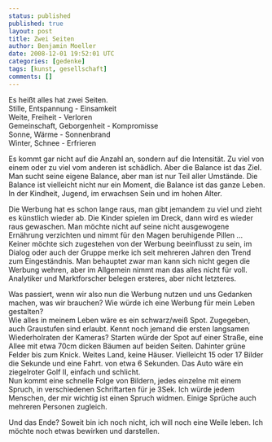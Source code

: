 ```yaml
---
status: published
published: true
layout: post
title: Zwei Seiten
author: Benjamin Moeller
date: 2008-12-01 19:52:01 UTC
categories: [gedenke]
tags: [kunst, gesellschaft]
comments: []
---
```


Es heißt alles hat zwei Seiten.  
Stille, Entspannung - Einsamkeit  
Weite, Freiheit - Verloren  
Gemeinschaft, Geborgenheit - Kompromisse  
Sonne, Wärme - Sonnenbrand  
Winter, Schnee - Erfrieren  

Es kommt gar nicht auf die Anzahl an, sondern auf die Intensität. Zu viel von einem oder zu viel vom anderen ist schädlich. Aber die Balance ist das Ziel. Man sucht seine eigene Balance, aber man ist nur Teil aller Umstände. Die Balance ist vielleicht nicht nur ein Moment, die Balance ist das ganze Leben. In der Kindheit, Jugend, im erwachsen Sein und im hohen Alter.  

Die Werbung hat es schon lange raus, man gibt jemandem zu viel und zieht es künstlich wieder ab. Die Kinder spielen im Dreck, dann wird es wieder raus gewaschen. Man möchte nicht auf seine nicht ausgewogene Ernährung verzichten und nimmt für den Magen beruhigende Pillen ...  
Keiner möchte sich zugestehen von der Werbung beeinflusst zu sein, im Dialog oder auch der Gruppe merke ich seit mehreren Jahren den Trend zum Eingeständnis. Man behauptet zwar man kann sich nicht gegen die Werbung wehren, aber im Allgemein nimmt man das alles nicht für voll. Analytiker und Marktforscher belegen ersteres, aber nicht letzteres.  

Was passiert, wenn wir also nun die Werbung nutzen und uns Gedanken machen, was wir brauchen? Wie würde ich eine Werbung für mein Leben gestalten?  
Wie alles in meinem Leben wäre es ein schwarz/weiß Spot. Zugegeben, auch Graustufen sind erlaubt. Kennt noch jemand die ersten langsamen Wiederholraten der Kameras? Starten würde der Spot auf einer Straße, eine Allee mit etwa 70cm dicken Bäumen auf beiden Seiten. Dahinter grüne Felder bis zum Knick. Weites Land, keine Häuser. Vielleicht 15 oder 17 Bilder die Sekunde und eine Fahrt. von etwa 6 Sekunden. Das Auto wäre ein ziegelroter Golf II, einfach und schlicht.  
Nun kommt eine schnelle Folge von Bildern, jedes einzelne mit einem Spruch, in verschiedenen Schriftarten für je 3Sek. Ich würde jedem Menschen, der mir wichtig ist einen Spruch widmen. Einige Sprüche auch mehreren Personen zugleich.  

Und das Ende? Soweit bin ich noch nicht, ich will noch eine Weile leben. Ich möchte noch etwas bewirken und darstellen.  

